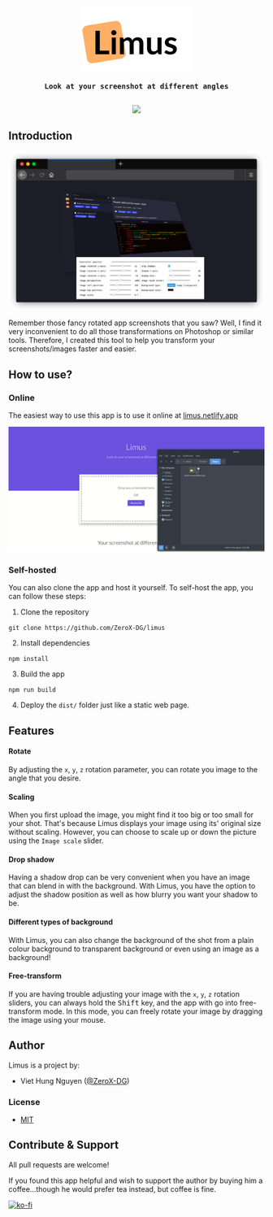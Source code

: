<p align="center">
  <img src="./static/logo.png" />
</p>

<p align="center" style="font-weight: bold; text-align: center; font-family: monospace; padding-bottom: 15px;">Look at your screenshot at different angles</p>

<p align="center">
  <img src="https://img.shields.io/github/license/ZeroX-DG/limus?style=for-the-badge"/>
</p>

## Introduction

<p align="center">
  <img src="./static/intro.png" />
</p>

Remember those fancy rotated app screenshots that you saw? Well, I find it very inconvenient to do all those transformations on Photoshop or similar tools. Therefore, I created this tool to help you transform your screenshots/images faster and easier.

## How to use?

### Online

The easiest way to use this app is to use it online at [limus.netlify.app](https://limus.netlify.app/)

<p align="center">
  <img src="./static/limus-in-action.gif" />
</p>

### Self-hosted

You can also clone the app and host it yourself. To self-host the app, you can follow these steps:

1. Clone the repository

```
git clone https://github.com/ZeroX-DG/limus
```

2. Install dependencies

```
npm install
```

3. Build the app

```
npm run build
```

4. Deploy the `dist/` folder just like a static web page.

## Features

#### Rotate

By adjusting the `x`, `y`, `z` rotation parameter, you can rotate you image to the angle that you desire.

#### Scaling

When you first upload the image, you might find it too big or too small for your shot. That's because Limus displays your image using its' original size without scaling. However, you can choose to scale up or down the picture using the `Image scale` slider.

#### Drop shadow

Having a shadow drop can be very convenient when you have an image that can blend in with the background. With Limus, you have the option to adjust the shadow position as well as how blurry you want your shadow to be.

#### Different types of background

With Limus, you can also change the background of the shot from a plain colour background to transparent background or even using an image as a background!

#### Free-transform

If you are having trouble adjusting your image with the `x`, `y`, `z` rotation sliders, you can always hold the <kbd>Shift</kbd> key, and the app with go into free-transform mode. In this mode, you can freely rotate your image by dragging the image using your mouse.

## Author

Limus is a project by:
- Viet Hung Nguyen ([@ZeroX-DG](https://github.com/ZeroX-DG/))

### License

- [MIT](/LICENSE)

## Contribute & Support

All pull requests are welcome!

If you found this app helpful and wish to support the author by buying him a coffee...though he would prefer tea instead, but coffee is fine.

[![ko-fi](https://www.ko-fi.com/img/githubbutton_sm.svg)](https://ko-fi.com/Z8Z81ODLC)
